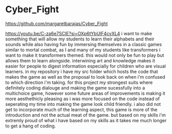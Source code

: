 # Cyber_Fight
https://github.com/margaretbarajas/Cyber_Fight

https://youtu.be/C-za6e7SClE?si=OXp6tYbUlF4cvXL4
i want to make something that will allow my students to learn their alphabets and their sounds while also having fun by immersing themselves in a classic games similar to mortal combat, as I and many of my students like transformers i want to make it transformers themed. this would not only be fun to play but allows them to learn alongside. interwining art and knowledge makes it easier for people to digest information especially for children who are visual learners.
in my repository i have my src folder which hosts the code that makes the game as well as the proposal to look back on when i'm confused to which direction i'm taking. for this project my strongest suits where definitely coding dialouge and making the game sucessfully into a  multichoice game, however some future areas of improvements is making it more aesthethicly pleasing as i was more focused on the code instead of seperating my time into making the game look child friendly. i also did not get to incorporate much of the learning aspect, this game is more of the introduction and not the actual meat of the game. but based on my skills i'm extremly proud of what i have based on my skills as it takes me much longer to  get a hang of coding.
